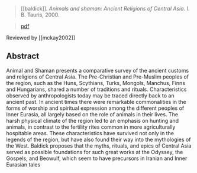 > [[baldick]]. *Animals and shaman: Ancient Religions of Central Asia*. I. B. Tauris, 2000.

> [pdf](a/baldick2000.pdf)

Reviewed by [[mckay2002]]

## Abstract
Animal and Shaman presents a comparative survey of the ancient customs and religions of Central Asia. The Pre-Christian and Pre-Muslim peoples of the region, such as the Huns, Scythians, Turks, Mongols, Manchus, Finns and Hungarians, shared a number of traditions and rituals. Characteristics observed by anthropologists today may be traced directly back to an ancient past. In ancient times there were remarkable commonalities in the forms of worship and spiritual expression among the different peoples of Inner Eurasia, all largely based on the role of animals in their lives. The harsh physical climate of the region led to an emphasis on hunting and animals, in contrast to the fertility rites common in more agriculturally hospitable areas. These characteristics have survived not only in the legends of the region, but have also found their way into the mythologies of the West. Baldick proposes that the myths, rituals, and epics of Central Asia served as possible foundations for such great works at the Odyssey, the Gospels, and Beowulf, which seem to have precursors in Iranian and Inner Eurasian tales